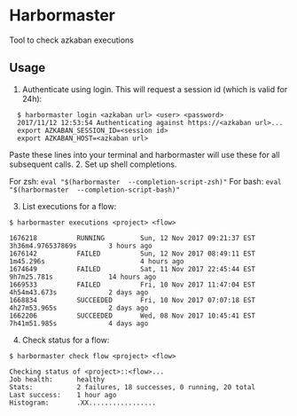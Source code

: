 # Harbormaster

Tool to check azkaban executions

## Usage

1. Authenticate using login. This will request a session id (which is valid for 24h):
```
  $ harbormaster login <azkaban url> <user> <password>
  2017/11/12 12:53:54 Authenticating against https://<azkaban url>...
  export AZKABAN_SESSION_ID=<session id>
  export AZKABAN_HOST=<azkaban url>
```
Paste these lines into your terminal and harbormaster will use these for all subsequent calls.
2. Set up shell completions.

For zsh: `eval "$(harbormaster  --completion-script-zsh)"`
For bash: `eval "$(harbormaster  --completion-script-bash)"`

3. List executions for a flow:

```
$ harbormaster executions <project> <flow>

1676218          RUNNING         Sun, 12 Nov 2017 09:21:37 EST  3h36m4.976537869s        3 hours ago
1676142          FAILED          Sun, 12 Nov 2017 08:49:11 EST  1m45.296s                        4 hours ago
1674649          FAILED          Sat, 11 Nov 2017 22:45:44 EST  9h7m25.781s              14 hours ago
1669533          FAILED          Fri, 10 Nov 2017 11:47:04 EST  4h54m43.673s             2 days ago
1668834          SUCCEEDED       Fri, 10 Nov 2017 07:07:18 EST  4h27m53.965s             2 days ago
1662206          SUCCEEDED       Wed, 08 Nov 2017 10:45:41 EST  7h41m51.985s             4 days ago
```

4. Check status for a flow:

```
$ harbormaster check flow <project> <flow>

Checking status of <project>::<flow>...
Job health:      healthy
Stats:           2 failures, 18 successes, 0 running, 20 total
Last success:    1 hour ago
Histogram:       .XX.................
```

